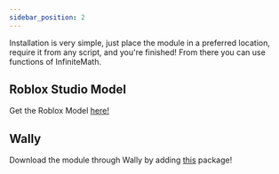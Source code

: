 ```yaml
---
sidebar_position: 2
---
```


Installation is very simple, just place the module in a preferred location, require it from any script, and you're finished! From there you can use functions of InfiniteMath.

## Roblox Studio Model
Get the Roblox Model [here!](https://www.roblox.com/library/12473700145/InfiniteMath)

## Wally

Download the module through Wally by adding [this](https://wally.run/package/kdudedev/infinite-math?version=1.2.3) package!
